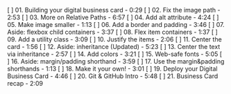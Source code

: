 [ ] 01. Building your digital business card - 0:29
[ ] 02. Fix the image path - 2:53
[ ] 03. More on Relative Paths - 6:57
[ ] 04. Add alt attribute - 4:24
[ ] 05. Make image smaller - 1:13
[ ] 06. Add a border and padding - 3:46
[ ] 07. Aside: flexbox child containers - 3:37
[ ] 08. Flex item containers - 1:37
[ ] 09. Add a utility class - 3:09
[ ] 10. Justify the items - 2:06
[ ] 11. Center the card - 1:56
[ ] 12. Aside: inheritance (Updated) - 5:23
[ ] 13. Center the text via inheritance - 2:57
[ ] 14. Add colors - 3:21
[ ] 15. Web-safe fonts - 5:05
[ ] 16. Aside: margin/padding shorthand - 3:59
[ ] 17. Use the margin&padding shorthands - 1:13
[ ] 18. Make it your own! - 3:01
[ ] 19. Deploy your Digital Business Card - 4:46
[ ] 20. Git & GitHub Intro - 5:48
[ ] 21. Business Card recap - 2:09
